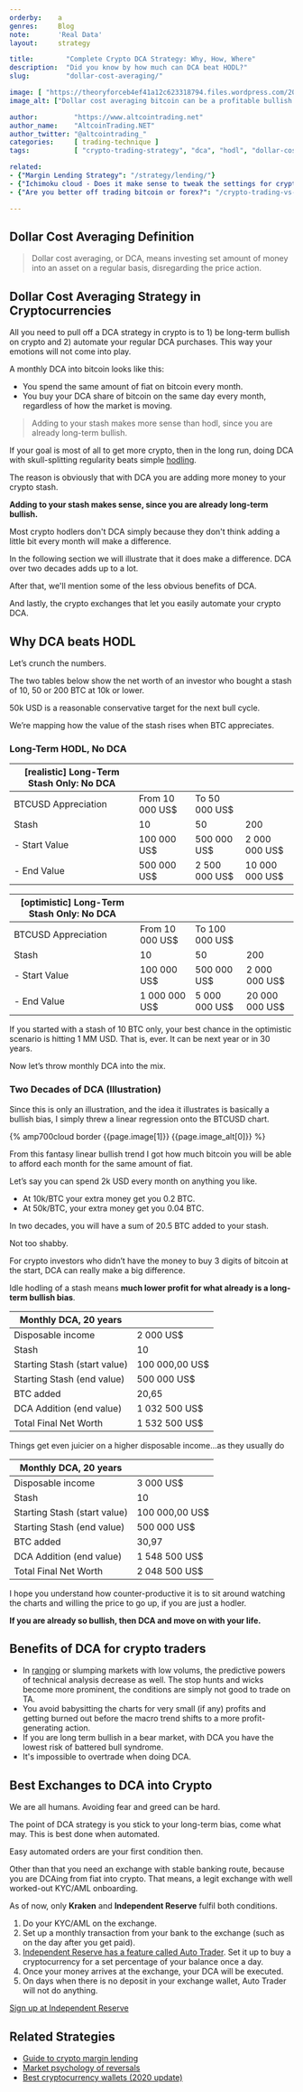 ```yaml
---
orderby:    a
genres:     Blog
note:       'Real Data'
layout:     strategy

title:        "Complete Crypto DCA Strategy: Why, How, Where"
description:  "Did you know by how much can DCA beat HODL?"
slug:         "dollar-cost-averaging/"

image: [ "https://theoryforceb4ef41a12c623318794.files.wordpress.com/2021/01/priscilla-du-preez-bzqjlstvyws-unsplash_ta0vjj.jpg", "https://res.cloudinary.com/atnetcloud/image/upload/c_lpad,h_360,w_700/v1598344273/atnet/strategy/btcusd-trend_bmzsqo.jpg"]
image_alt: ["Dollar cost averaging bitcoin can be a profitable bullish strategy."]

author:         "https://www.altcointrading.net"
author_name:    "AltcoinTrading.NET"
author_twitter: "@altcointrading_"
categories:     [ trading-technique ]
tags:           [ "crypto-trading-strategy", "dca", "hodl", "dollar-cost-averaging", "crypto-investment-strategy", "trading-strategy", "bitfinex", "independent-reserve", top]

related:
- {"Margin Lending Strategy": "/strategy/lending/"}
- {"Ichimoku cloud - Does it make sense to tweak the settings for crypto?": "/ichimoku-cloud/"}
- {"Are you better off trading bitcoin or forex?": "/crypto-trading-vs-forex-trading-review/"}

---
```



## Dollar Cost Averaging Definition

> Dollar cost averaging, or DCA, means investing set amount of money into an asset on a regular basis, disregarding the price action.

## Dollar Cost Averaging Strategy in Cryptocurrencies

All you need to pull off a DCA strategy in crypto is to 1) be long-term bullish on crypto and 2) automate your regular DCA purchases. This way your emotions will not come into play.

A monthly DCA into bitcoin looks like this:

* You spend the same amount of fiat on bitcoin every month.
* You buy your DCA share of bitcoin on the same day every month, regardless of how the market is moving.

> Adding to your stash makes more sense than hodl, since you are already long-term bullish.

If your goal is most of all to get more crypto, then in the long run, doing DCA with skull-splitting regularity beats simple [hodling](/glossary/hodl/).

The reason is obviously that with DCA you are adding more money to your crypto stash.

**Adding to your stash makes sense, since you are already long-term bullish.**

Most crypto hodlers don't DCA simply because they don't think adding a little bit every month will make a difference.

In the following section we will illustrate that it does make a difference. DCA over two decades adds up to a lot.

After that, we'll mention some of the less obvious benefits of DCA.

And lastly, the crypto exchanges that let you easily automate your crypto DCA.

## Why DCA beats HODL

Let’s crunch the numbers.

The two tables below show the net worth of an investor who bought a stash of 10, 50 or 200 BTC at 10k or lower.

50k USD is a reasonable conservative target for the next bull cycle.

We’re mapping how the value of the stash rises when BTC appreciates.

### Long-Term HODL, No DCA

| [realistic] Long-Term Stash Only: No DCA |  |  |  |
|------------------|------------------------------|---------------|----------------|
| BTCUSD Appreciation | From 10 000 US$ | To 50 000 US$ |  |
| Stash | 10 | 50 | 200 |
| - Start Value | 100 000 US$ | 500 000 US$ | 2 000 000 US$ |
| - End Value | 500 000 US$ | 2 500 000 US$ | 10 000 000 US$ |


| [optimistic] Long-Term Stash Only: No DCA |  |  |  |
|------------------------------|---------------|---------------|----------------|
| BTCUSD Appreciation | From 10 000 US$ | To 100 000 US$ |  |
| Stash | 10 | 50 | 200 |
| - Start Value | 100 000 US$ | 500 000 US$ | 2 000 000 US$ |
| - End Value | 1 000 000 US$ | 5 000 000 US$ | 20 000 000 US$ |


If you started with a stash of 10 BTC only, your best chance in the optimistic scenario is hitting 1 MM USD. That is, ever. It can be next year or in 30 years.

Now let’s throw monthly DCA into the mix.

### Two Decades of DCA (Illustration)

Since this is only an illustration, and the idea it illustrates is basically a bullish bias, I simply threw a linear regression onto the BTCUSD chart.

{% amp700cloud border {{page.image[1]}} {{page.image_alt[0]}} %}

From this fantasy linear bullish trend I got how much bitcoin you will be able to afford each month for the same amount of fiat.

Let’s say you can spend 2k USD every month on anything you like.

* At 10k/BTC your extra money get you 0.2 BTC.
* At 50k/BTC, your extra money get you 0.04 BTC.

In two decades, you will have a sum of 20.5 BTC added to your stash.

Not too shabby.

For crypto investors who didn’t have the money to buy 3 digits of bitcoin at the start, DCA can really make a big difference.

Idle hodling of a stash means **much lower profit for what already is a long-term bullish bias**.

| Monthly DCA, 20 years |  |
|------------------------------|----------------|
| Disposable income | 2 000 US$ |
| Stash | 10 |
| Starting Stash (start value) | 100 000,00 US$ |
| Starting Stash (end value) | 500 000 US$ |
| BTC added | 20,65 |
| DCA Addition (end value) | 1 032 500 US$ |
| Total Final Net Worth | 1 532 500 US$ |

Things get even juicier on a higher disposable income…as they usually do


| Monthly DCA, 20 years |  |
|------------------------------|----------------|
| Disposable income | 3 000 US$ |
| Stash | 10 |
| Starting Stash (start value) | 100 000,00 US$ |
| Starting Stash (end value) | 500 000 US$ |
| BTC added | 30,97 |
| DCA Addition (end value) | 1 548 500 US$ |
| Total Final Net Worth | 2 048 500 US$ |

I hope you understand how counter-productive it is to sit around watching the charts and willing the price to go up, if you are just a hodler.

**If you are already so bullish, then DCA and move on with your life.**

## Benefits of DCA for crypto traders

* In [ranging](/glossary/sideways/) or slumping markets with low volums, the predictive powers of technical analysis decrease as well. The stop hunts and wicks become more prominent, the conditions are simply not good to trade on TA.
* You avoid babysitting the charts for very small (if any) profits and getting burned out before the macro trend shifts to a more profit-generating action.
* If you are long term bullish in a bear market, with DCA you have the lowest risk of battered bull syndrome.  
* It's impossible to overtrade when doing DCA.

## Best Exchanges to DCA into Crypto

We are all humans. Avoiding fear and greed can be hard.

The point of DCA strategy is you stick to your long-term bias, come what may. This is best done when automated.

Easy automated orders are your first condition then.

Other than that you need an exchange with stable banking route, because you are DCAing from fiat into crypto.  That means, a legit exchange with well worked-out KYC/AML onboarding.

As of now, only **Kraken** and **Independent Reserve** fulfil both conditions.

1. Do your KYC/AML on the exchange.
2. Set up a monthly transaction from your bank to the exchange (such as on the day after you get paid).
3. [Independent Reserve has a feature called Auto Trader](/coupon-independent-reserve/). Set it up to buy a cryptocurrency for a set percentage of your balance once a day.
4. Once your money arrives at the exchange, your DCA will be executed.
5. On days when there is no deposit in your exchange wallet, Auto Trader will not do anything.

<p><a href="http://bit.ly/at-indyres" rel="nofollow" class="btn">Sign up at Independent Reserve</a></p>

## Related Strategies

* [Guide to crypto margin lending](/strategy/lending/)
* [Market psychology of reversals](/strategy/reversals/)
* [Best cryptocurrency wallets (2020 update)](/altcoin-wallets/)
